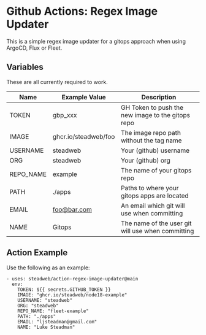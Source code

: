 # Github Actions: Regex Image Updater

This is a simple regex image updater for a gitops approach when using ArgoCD, Flux or Fleet.

## Variables

These are all currently required to work.

| Name      | Example Value        | Description                                       |
|-----------|----------------------|---------------------------------------------------|
| TOKEN     | gbp_xxx              | GH Token to push the new image to the gitops repo |
| IMAGE     | ghcr.io/steadweb/foo | The image repo path without the tag name          |
| USERNAME  | steadweb             | Your (github) username                            |
| ORG       | steadweb             | Your (github) org                                 |
| REPO_NAME | example              | The name of your gitops repo                      |
| PATH      | ./apps               | Paths to where your gitops apps are located       |
| EMAIL     | foo@bar.com          | An email which git will use when committing       |
| NAME      | Gitops               | The name of the user git will use when committing |

## Action Example

Use the following as an example:

```
- uses: steadweb/action-regex-image-updater@main
  env:
    TOKEN: ${{ secrets.GITHUB_TOKEN }}
    IMAGE: "ghcr.io/steadweb/node18-example"
    USERNAME: "steadweb"
    ORG: "steadweb"
    REPO_NAME: "fleet-example"
    PATH: "./apps"
    EMAIL: "ljsteadman@gmail.com"
    NAME: "Luke Steadman"
```
